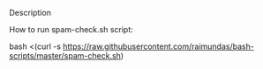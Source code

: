 Description

How to run spam-check.sh script:

bash <(curl -s https://raw.githubusercontent.com/raimundas/bash-scripts/master/spam-check.sh)
